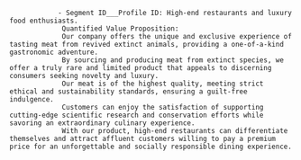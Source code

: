 				- Segment ID___Profile ID: High-end restaurants and luxury food enthusiasts.
				 Quantified Value Proposition:
				 Our company offers the unique and exclusive experience of tasting meat from revived extinct animals, providing a one-of-a-kind gastronomic adventure.
				 By sourcing and producing meat from extinct species, we offer a truly rare and limited product that appeals to discerning consumers seeking novelty and luxury.
				 Our meat is of the highest quality, meeting strict ethical and sustainability standards, ensuring a guilt-free indulgence.
				 Customers can enjoy the satisfaction of supporting cutting-edge scientific research and conservation efforts while savoring an extraordinary culinary experience.
				 With our product, high-end restaurants can differentiate themselves and attract affluent customers willing to pay a premium price for an unforgettable and socially responsible dining experience.


